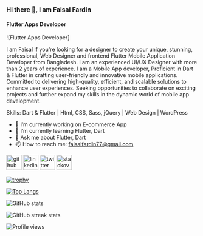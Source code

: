 ### Hi there 👋, I am Faisal Fardin
#### Flutter Apps Developer
![Flutter Apps Developer]

I am Faisal If you're looking for a designer to create your unique, stunning, professional, Web Designer and frontend Flutter Mobile Application Developer from Bangladesh. I am an experienced UI/UX Designer with more than 2 years of experience. I am a Mobile App developer, Proficient in Dart & Flutter in crafting user-friendly and innovative mobile applications. Committed to delivering high-quality, efficient, and scalable solutions to enhance user experiences. Seeking opportunities to collaborate on exciting projects and further expand my skills in the dynamic world of mobile app development.

Skills: Dart & Flutter | Html, CSS, Sass, jQuery | Web Design | WordPress

- 🔭 I’m currently working on E-commerce App  
- 🌱 I’m currently learning Flutter, Dart 
- 💬 Ask me about Flutter, Dart 
- 📫 How to reach me: faisalfardin77@gmail.com 


[<img src='https://cdn.jsdelivr.net/npm/simple-icons@3.0.1/icons/github.svg' alt='github' height='40'>](https://github.com/faisal-fardin)  [<img src='https://cdn.jsdelivr.net/npm/simple-icons@3.0.1/icons/linkedin.svg' alt='linkedin' height='40'>](https://www.linkedin.com/in/https://www.linkedin.com/in/faisal-fardin-137b501b0//)  [<img src='https://cdn.jsdelivr.net/npm/simple-icons@3.0.1/icons/twitter.svg' alt='twitter' height='40'>](https://twitter.com/@faisalfardin5)  [<img src='https://cdn.jsdelivr.net/npm/simple-icons@3.0.1/icons/stackoverflow.svg' alt='stackoverflow' height='40'>](https://stackoverflow.com/users/https://stackoverflow.com/users/13796366/faisal-fardin)  

[![trophy](https://github-profile-trophy.vercel.app/?username=faisal-fardin)](https://github.com/ryo-ma/github-profile-trophy)

[![Top Langs](https://github-readme-stats.vercel.app/api/top-langs/?username=faisal-fardin)](https://github.com/anuraghazra/github-readme-stats)

![GitHub stats](https://github-readme-stats.vercel.app/api?username=faisal-fardin&show_icons=true)  

![GitHub streak stats](https://streak-stats.demolab.com/?user=faisal-fardin)  

![Profile views](https://gpvc.arturio.dev/faisal-fardin)  
